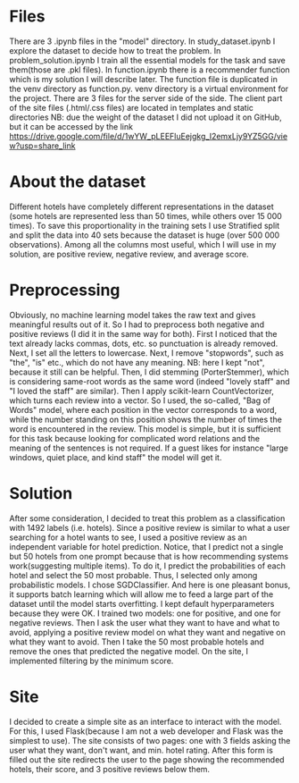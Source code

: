 # Files
There are 3 .ipynb files in the "model" directory. In study_dataset.ipynb
I explore the dataset to decide how to treat the problem. In problem_solution.ipynb
I train all the essential models for the task and save them(those are .pkl files).
In function.ipynb there is a recommender function which is my solution I will describe later.
The function file is duplicated in the venv directory as function.py. venv directory is
a virtual environment for the project. There are 3 files for the server side of the side.
The client part of the site files (.html/.css files) are located in templates and static directories
NB: due the weight of the dataset I did not upload it on GitHub, but it can be accessed by the link
https://drive.google.com/file/d/1wYW_pLEEFluEejgkg_I2emxLjy9YZ5GG/view?usp=share_link
# About the dataset
Different hotels have completely different representations in the dataset
(some hotels are represented less than 50 times, while others over 15 000 times).
To save this proportionality in the training sets I use Stratified split and split the data into 40 sets
because the dataset is huge (over 500 000 observations). Among all the columns most useful,
which I will use in my solution, are positive review, negative review, and average score.
# Preprocessing
Obviously, no machine learning model takes the raw text and gives meaningful results out of it. So I had
to preprocess both negative and positive reviews (I did it in the same way for both). First I noticed that
the text already lacks commas, dots, etc. so punctuation is already removed. Next, I set all the letters to
lowercase. Next, I remove "stopwords", such as "the", "is" etc., which do not have any meaning. NB: here I
kept "not", because it still can be helpful. Then, I did stemming (PorterStemmer), which is considering same-root words
as the same word (indeed "lovely staff" and "I loved the staff" are similar). Then I apply scikit-learn CountVectorizer, which turns each review into
a vector. So I used, the so-called, "Bag of Words" model, where each position in the vector corresponds to a word, while
the number standing on this position shows the number of times the word is encountered in the review. This model
is simple, but it is sufficient for this task because looking for complicated word relations and the meaning of the sentences is
not required. If a guest likes for instance "large windows, quiet place, and kind staff" the model will get it.
# Solution
After some consideration, I decided to treat this problem as a classification with 1492 labels (i.e. hotels).
Since a positive review is similar to what a user searching for a hotel wants to see, I used a positive review
as an independent variable for hotel prediction. Notice, that I predict not a single but 50 hotels from one prompt because
that is how recommending systems work(suggesting multiple items). To do it, I predict the probabilities of each hotel and select
the 50 most probable. Thus, I selected only among probabilistic models. I chose SGDClassifier. And here is one pleasant bonus, 
it supports batch learning which will allow me to feed a large part of the dataset until the model starts overfitting. I kept
default hyperparameters because they were OK. I trained two models: one for positive, and one for negative reviews. Then I ask the user
what they want to have and what to avoid, applying a positive review model on what they want and negative on what they want to avoid. 
Then I take the 50 most probable hotels and remove the ones that predicted the negative model. On the site, I implemented filtering
by the minimum score.
# Site
I decided to create a simple site as an interface to interact with the model. For this, I used Flask(because I am not a web developer and Flask was the simplest to use). The site consists of two pages: one with 3 fields asking the user what they want, don't want,
and min. hotel rating. After this form is filled out the site redirects the user to the page showing the recommended hotels, their score, and 3
positive reviews below them.
